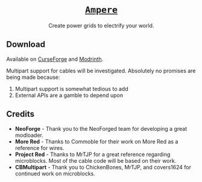 # [<div align="center">`Ampere`</div>](https://github.com/GTLugo/ampere)

<div align="center">Create power grids to electrify your world.</div>

## Download

Available on [CurseForge](https://www.curseforge.com/minecraft/mc-mods/ampere) and [Modrinth](https://modrinth.com/project/ampere).

Multipart support for cables will be investigated. Absolutely no promises are being made because:
1. Multipart support is somewhat tedious to add
2. External APIs are a gamble to depend upon

## Credits

* **NeoForge** - Thank you to the NeoForged team for developing a great modloader.
* **More Red** - Thanks to Commoble for their work on More Red as a reference for wires.
* **Project Red** - Thanks to MrTJP for a great reference regarding microblocks. Most of the cable code will be based on their work.
* **CBMultipart** - Thank you to ChickenBones, MrTJP, and covers1624 for continued work on microblocks.